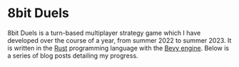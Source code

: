 
# 8bit Duels

8bit Duels is a turn-based multiplayer strategy game which I have developed over the course of a year, from summer 2022 to summer 2023. It is written in the [Rust](https://www.rust-lang.org/) programming language with the [Bevy engine](https://bevyengine.org). Below is a series of blog posts detailing my progress.
